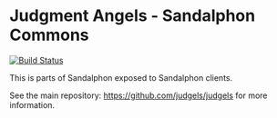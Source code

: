 # Judgment Angels - Sandalphon Commons

[![Build Status](https://travis-ci.org/judgels/sandalphoncommons.svg?branch=master)](https://travis-ci.org/judgels/sandalphoncommons)

This is parts of Sandalphon exposed to Sandalphon clients.

See the main repository: https://github.com/judgels/judgels for more information.
